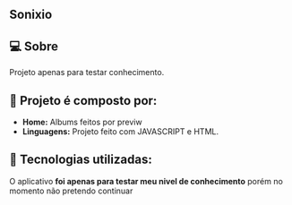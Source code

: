 ## Sonixio

## 💻 Sobre

Projeto apenas para testar conhecimento.

## 🤯 Projeto é composto por:

- **Home:** Albums feitos por previw
- **Linguagens:** Projeto feito com JAVASCRIPT e HTML.

## 🧠 Tecnologias utilizadas:

O aplicativo **foi apenas para testar meu nivel de conhecimento** porém no momento não pretendo continuar
